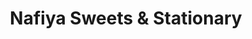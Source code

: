---
title: "Nafiya Sweets & Stationary"
url: /mukkam/nafiya-sweets-and-stationary/
shop: supermarket
---
